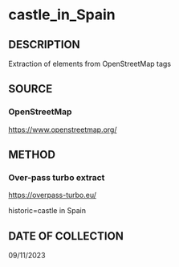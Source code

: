 # castle_in_Spain

## DESCRIPTION
Extraction of elements from OpenStreetMap tags

## SOURCE 
### OpenStreetMap
https://www.openstreetmap.org/

## METHOD
### Over-pass turbo extract
https://overpass-turbo.eu/

historic=castle in Spain



## DATE OF COLLECTION
09/11/2023
